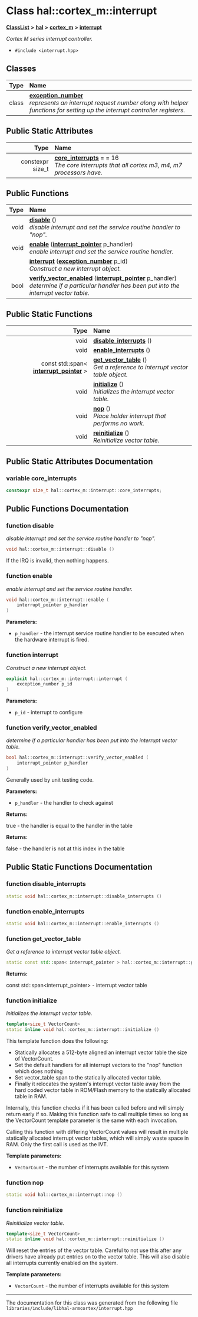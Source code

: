 

# Class hal::cortex\_m::interrupt



[**ClassList**](annotated.md) **>** [**hal**](namespacehal.md) **>** [**cortex\_m**](namespacehal_1_1cortex__m.md) **>** [**interrupt**](classhal_1_1cortex__m_1_1interrupt.md)



_Cortex M series interrupt controller._ 

* `#include <interrupt.hpp>`















## Classes

| Type | Name |
| ---: | :--- |
| class | [**exception\_number**](classhal_1_1cortex__m_1_1interrupt_1_1exception__number.md) <br>_represents an interrupt request number along with helper functions for setting up the interrupt controller registers._  |








## Public Static Attributes

| Type | Name |
| ---: | :--- |
|  constexpr size\_t | [**core\_interrupts**](#variable-core_interrupts)   = = 16<br>_The core interrupts that all cortex m3, m4, m7 processors have._  |














## Public Functions

| Type | Name |
| ---: | :--- |
|  void | [**disable**](#function-disable) () <br>_disable interrupt and set the service routine handler to "nop"._  |
|  void | [**enable**](#function-enable) ([**interrupt\_pointer**](namespacehal_1_1cortex__m.md#typedef-interrupt_pointer) p\_handler) <br>_enable interrupt and set the service routine handler._  |
|   | [**interrupt**](#function-interrupt) ([**exception\_number**](classhal_1_1cortex__m_1_1interrupt_1_1exception__number.md) p\_id) <br>_Construct a new interrupt object._  |
|  bool | [**verify\_vector\_enabled**](#function-verify_vector_enabled) ([**interrupt\_pointer**](namespacehal_1_1cortex__m.md#typedef-interrupt_pointer) p\_handler) <br>_determine if a particular handler has been put into the interrupt vector table._  |


## Public Static Functions

| Type | Name |
| ---: | :--- |
|  void | [**disable\_interrupts**](#function-disable_interrupts) () <br> |
|  void | [**enable\_interrupts**](#function-enable_interrupts) () <br> |
|  const std::span&lt; [**interrupt\_pointer**](namespacehal_1_1cortex__m.md#typedef-interrupt_pointer) &gt; | [**get\_vector\_table**](#function-get_vector_table) () <br>_Get a reference to interrupt vector table object._  |
|  void | [**initialize**](#function-initialize) () <br>_Initializes the interrupt vector table._  |
|  void | [**nop**](#function-nop) () <br>_Place holder interrupt that performs no work._  |
|  void | [**reinitialize**](#function-reinitialize) () <br>_Reinitialize vector table._  |


























## Public Static Attributes Documentation




### variable core\_interrupts 

```C++
constexpr size_t hal::cortex_m::interrupt::core_interrupts;
```



## Public Functions Documentation




### function disable 

_disable interrupt and set the service routine handler to "nop"._ 
```C++
void hal::cortex_m::interrupt::disable () 
```



If the IRQ is invalid, then nothing happens. 


        



### function enable 

_enable interrupt and set the service routine handler._ 
```C++
void hal::cortex_m::interrupt::enable (
    interrupt_pointer p_handler
) 
```





**Parameters:**


* `p_handler` - the interrupt service routine handler to be executed when the hardware interrupt is fired. 




        



### function interrupt 

_Construct a new interrupt object._ 
```C++
explicit hal::cortex_m::interrupt::interrupt (
    exception_number p_id
) 
```





**Parameters:**


* `p_id` - interrupt to configure 




        



### function verify\_vector\_enabled 

_determine if a particular handler has been put into the interrupt vector table._ 
```C++
bool hal::cortex_m::interrupt::verify_vector_enabled (
    interrupt_pointer p_handler
) 
```



Generally used by unit testing code.




**Parameters:**


* `p_handler` - the handler to check against 



**Returns:**

true - the handler is equal to the handler in the table 




**Returns:**

false - the handler is not at this index in the table 





        
## Public Static Functions Documentation




### function disable\_interrupts 

```C++
static void hal::cortex_m::interrupt::disable_interrupts () 
```






### function enable\_interrupts 

```C++
static void hal::cortex_m::interrupt::enable_interrupts () 
```






### function get\_vector\_table 

_Get a reference to interrupt vector table object._ 
```C++
static const std::span< interrupt_pointer > hal::cortex_m::interrupt::get_vector_table () 
```





**Returns:**

const std::span&lt;interrupt\_pointer&gt; - interrupt vector table 





        



### function initialize 

_Initializes the interrupt vector table._ 
```C++
template<size_t VectorCount>
static inline void hal::cortex_m::interrupt::initialize () 
```



This template function does the following:
* Statically allocates a 512-byte aligned an interrupt vector table the size of VectorCount.
* Set the default handlers for all interrupt vectors to the "nop" function which does nothing
* Set vector\_table span to the statically allocated vector table.
* Finally it relocates the system's interrupt vector table away from the hard coded vector table in ROM/Flash memory to the statically allocated table in RAM.




Internally, this function checks if it has been called before and will simply return early if so. Making this function safe to call multiple times so long as the VectorCount template parameter is the same with each invocation.


Calling this function with differing VectorCount values will result in multiple statically allocated interrupt vector tables, which will simply waste space in RAM. Only the first call is used as the IVT.




**Template parameters:**


* `VectorCount` - the number of interrupts available for this system 




        



### function nop 

```C++
static void hal::cortex_m::interrupt::nop () 
```






### function reinitialize 

_Reinitialize vector table._ 
```C++
template<size_t VectorCount>
static inline void hal::cortex_m::interrupt::reinitialize () 
```



Will reset the entries of the vector table. Careful to not use this after any drivers have already put entries on to the vector table. This will also disable all interrupts currently enabled on the system.




**Template parameters:**


* `VectorCount` - the number of interrupts available for this system 




        

------------------------------
The documentation for this class was generated from the following file `libraries/include/libhal-armcortex/interrupt.hpp`

